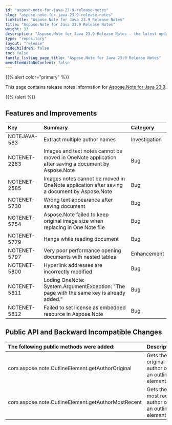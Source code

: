 ```yaml
---
id: "aspose-note-for-java-23-9-release-notes"
slug: "aspose-note-for-java-23-9-release-notes"
linktitle: "Aspose.Note for Java 23.9 Release Notes"
title: "Aspose.Note for Java 23.9 Release Notes"
weight: 33
description: "Aspose.Note for Java 23.9 Release Notes – the latest updates and fixes."
type: "repository"
layout: "release"
hideChildren: false
toc: false
family_listing_page_title: "Aspose.Note for Java 23.9 Release Notes"
menuItemWithNoContent: false
---
```


{{% alert color="primary" %}}

This page contains release notes information for [Aspose.Note for Java 23.9](https://releases.aspose.com/note/java/23-9/).

{{% /alert %}}

## **Features and Improvements**

|**Key**|**Summary**|**Category**|
| :- | :- | :- |
|NOTEJAVA-583|Extract multiple author names|Investigation|
|NOTENET-2263|Images and text notes cannot be moved in OneNote application after saving a document by Aspose.Note|Bug|
|NOTENET-2585|Images notes cannot be moved in OneNote application after saving a document by Aspose.Note|Bug|
|NOTENET-5730|Wrong text appearance after saving document|Bug|
|NOTENET-5754|Aspose.Note failed to keep original image size when replacing in One Note file|Bug|
|NOTENET-5779|Hangs while reading document|Bug|
|NOTENET-5797|Very poor performance opening documents with nested tables|Enhancement|
|NOTENET-5800|Hyperlink addresses are incorrectly modified|Bug|
|NOTENET-5811|Loding OneNote: System.ArgumentException: "The page with the same key is already added."|Bug|
|NOTENET-5812|Failed to set license as embedded resource in Aspose.Note|Bug|

## **Public API and Backward Incompatible Changes**

|**The following public methods were added:**|**Description**|
| :- | :- |
|com.aspose.note.OutlineElement.getAuthorOriginal|Gets the original author of an outline element.|
|com.aspose.note.OutlineElement.getAuthorMostRecent|Gets the most recent author of an outline element.|
